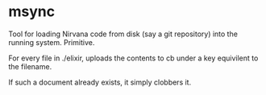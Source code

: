 msync
=====

Tool for loading Nirvana code from disk (say a git repository) into the running system.  Primitive.

For every file in ./elixir, uploads the contents to cb under a key equivilent to the filename.

If such a document already exists, it simply clobbers it.